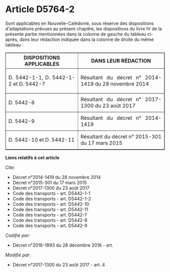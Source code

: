 # Article D5764-2

Sont applicables en Nouvelle-Calédonie, sous réserve des dispositions d'adaptations prévues au présent chapitre, les
dispositions du livre IV de la présente partie mentionnées dans la colonne de gauche du tableau ci-après, dans leur rédaction
indiquée dans la colonne de droite du même tableau : 

<table border="1">
  <tbody>
    <tr>
      <th>DISPOSITIONS APPLICABLES </th>
      <th>DANS LEUR RÉDACTION </th>
    </tr>
    <tr>
      <td align="justify">

D. 5442-1-1, D. 5442-1-2 et D. 5442-7 

</td>
      <td align="justify">Résultant du décret n° 2014-1419 du 28 novembre 2014 
</td>
    </tr>
    <tr>
      <td align="justify">

D. 5442-8 

</td>
      <td align="justify">Résultant du décret n° 2017-1300 du 23 août 2017
</td>
    </tr>
    <tr>
      <td align="justify">

D. 5442-9 

</td>
      <td align="justify">Résultant du décret n° 2014-1419 </td>
    </tr>
    <tr>
      <td align="justify">

D. 5442-10 et D. 5442-11 

</td>
      <td align="justify">Résultant du décret n° 2015-301 du 17 mars 2015
</td>
    </tr>
  </tbody>
</table>

**Liens relatifs à cet article**

_Cite_:

  - Décret n°2014-1419 du 28 novembre 2014
  - Décret n°2015-301 du 17 mars 2015
  - Décret n°2017-1300 du 23 août 2017
  - Code des transports - art. D5442-1-1
  - Code des transports - art. D5442-1-2
  - Code des transports - art. D5442-10
  - Code des transports - art. D5442-11
  - Code des transports - art. D5442-7
  - Code des transports - art. D5442-8
  - Code des transports - art. D5442-9

_Codifié par_:

  - Décret n°2016-1893 du 28 décembre 2016 - art.

_Modifié par_:

  - Décret n°2017-1300 du 23 août 2017 - art. 4
